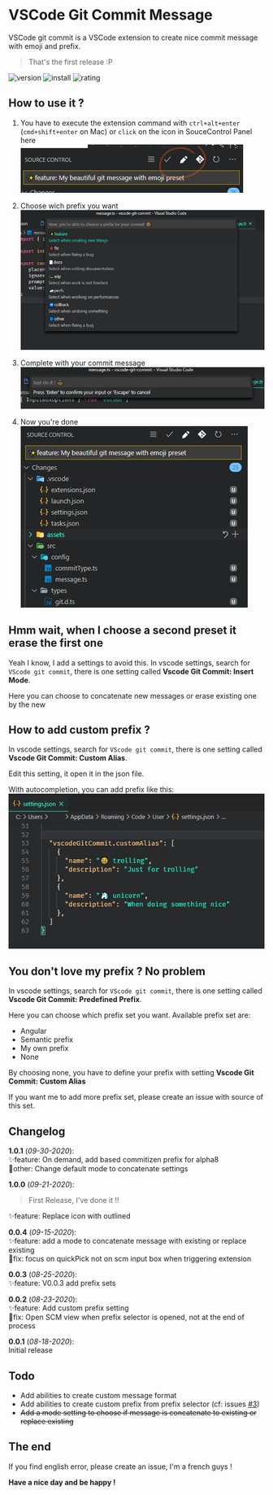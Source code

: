 # VSCode Git Commit Message

VSCode git commit is a VSCode extension to create nice commit message with emoji and prefix.

> That's the first release :P 

![version](https://vsmarketplacebadge.apphb.com/version-short/rioukkevin.vscode-git-commit.svg?style=for-the-badge&color=dd4739)
![install](https://vsmarketplacebadge.apphb.com/installs/rioukkevin.vscode-git-commit.svg?style=for-the-badge&color=dd4739)
![rating](https://vsmarketplacebadge.apphb.com/rating-star/rioukkevin.vscode-git-commit.svg?style=for-the-badge&color=dd4739)

## How to use it ?

1. You have to execute the extension command with `ctrl+alt+enter` (`cmd+shift+enter` on Mac) or `click` on the icon in SouceControl Panel here   
![logo](./assets/screens/logo.png)

2. Choose wich prefix you want
![prefix](./assets/screens/list.png)

3. Complete with your commit message
![message](./assets/screens/message.png)

4. Now you're done   
![scm](./assets/screens/scm.png)

## Hmm wait, when I choose a second preset it erase the first one

Yeah I know, I add a settings to avoid this. In vscode settings, search for `VScode git commit`, there is one setting called **Vscode Git Commit: Insert Mode**.

Here you can choose to concatenate new messages or erase existing one by the new

## How to add custom prefix ?

In vscode settings, search for `VScode git commit`, there is one setting called **Vscode Git Commit: Custom Alias**.   

Edit this setting, it open it in the json file.   

With autocompletion, you can add prefix like this:   
![customPrefix](./assets/screens/customPrefix.png)

## You don't love my prefix ? No problem

In vscode settings, search for `VScode git commit`, there is one setting called **Vscode Git Commit: Predefined Prefix**. 

Here you can choose which prefix set you want. Available prefix set are:
- Angular
- Semantic prefix
- My own prefix
- None

By choosing none, you have to define your prefix with setting **Vscode Git Commit: Custom Alias**

If you want me to add more prefix set, please create an issue with source of this set.

## Changelog

**1.0.1** (*09-30-2020*):     
✨feature: On demand, add based commitizen prefix for alpha8    
🔵other: Change default mode to concatenate settings   

**1.0.0** (*09-21-2020*):     
> First Release, I've done it !!       

✨feature: Replace icon with outlined    

**0.0.4** (*09-15-2020*):    
✨feature: add a mode to concatenate message with existing or replace existing    
🐞fix: focus on quickPick not on scm input box when triggering extension    

**0.0.3** (*08-25-2020*):     
✨feature: V0.0.3 add prefix sets     

**0.0.2** (*08-23-2020*):     
✨feature: Add custom prefix setting     
🐞fix: Open SCM view when prefix selector is opened, not at the end of process     

**0.0.1** (*08-18-2020*):     
Initial release     

## Todo

- Add abilities to create custom message format
- Add abilities to create custom prefix from prefix selector (cf: issues [#3](https://github.com/rioukkevin/vscode-git-commit/issues/3))
- ~~Add a mode setting to choose if message is concatenate to existing or replace existing~~

## The end

If you find english error, please create an issue, I'm a french guys !

**Have a nice day and be happy !**
